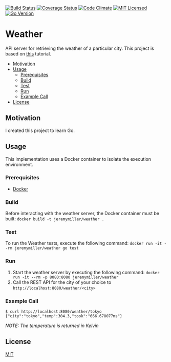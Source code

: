 [![Build Status](https://travis-ci.org/jeremy-miller/weather.svg?branch=master)](https://travis-ci.org/jeremy-miller/weather)
[![Coverage Status](https://coveralls.io/repos/github/jeremy-miller/weather/badge.svg?branch=master)](https://coveralls.io/github/jeremy-miller/weather?branch=master)
[![Code Climate](https://codeclimate.com/github/jeremy-miller/weather/badges/gpa.svg)](https://codeclimate.com/github/jeremy-miller/weather)
[![MIT Licensed](https://img.shields.io/badge/license-MIT-blue.svg)](https://github.com/jeremy-miller/weather/blob/master/LICENSE)
[![Go Version](https://img.shields.io/badge/Go-1.8-blue.svg)]()

# Weather
API server for retrieving the weather of a particular city.
This project is based on [this](http://howistart.org/posts/go/1/) tutorial.

- [Motivation](#motivation)
- [Usage](#usage)
  - [Prerequisites](#prerequisites)
  - [Build](#build)
  - [Test](#test)
  - [Run](#run)
  - [Example Call](#example-call)
- [License](#license)

## Motivation
I created this project to learn Go.

## Usage
This implementation uses a Docker container to isolate the execution environment.

### Prerequisites
- [Docker](https://docs.docker.com/engine/installation/)

### Build
Before interacting with the weather server, the Docker container must be built: ```docker build -t jeremymiller/weather .```

### Test
To run the Weather tests, execute the following command: ```docker run -it --rm jeremymiller/weather go test```

### Run
1. Start the weather server by executing the following command: ```docker run -it --rm -p 8080:8080 jeremymiller/weather```
2. Call the REST API for the city of your choice to `http://localhost:8080/weather/<city>`

### Example Call
```
$ curl http://localhost:8080/weather/tokyo
{"city":"tokyo","temp":304.3,"took":"666.678077ms"}
```
*NOTE: The temperature is returned in Kelvin*

## License
[MIT](https://github.com/jeremy-miller/weather/blob/master/LICENSE)
